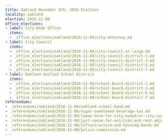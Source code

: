 ```yaml
---
title: Oakland November 8th, 2016 Election
locality: oakland
election: 2016-11-08
office_elections:
- label: City-Wide Office
  items:
  - _office_elections/oakland/2016-11-08/city-attorney.md
- label: City Council
  items:
  - _office_elections/oakland/2016-11-08/city-council-at-large.md
  - _office_elections/oakland/2016-11-08/city-council-district-1.md
  - _office_elections/oakland/2016-11-08/city-council-district-3.md
  - _office_elections/oakland/2016-11-08/city-council-district-5.md
  - _office_elections/oakland/2016-11-08/city-council-district-7.md
- label: Oakland Unified School District
  items:
  - _office_elections/oakland/2016-11-08/school-board-district-1.md
  - _office_elections/oakland/2016-11-08/school-board-district-3.md
  - _office_elections/oakland/2016-11-08/school-board-district-5.md
  - _office_elections/oakland/2016-11-08/school-board-district-7.md
referendums:
- _referendums/oakland/2016-11-08/oakland-school-bond.md
- _referendums/oakland/2016-11-08/sugar-sweetened-beverage-tax.md
- _referendums/oakland/2016-11-08/lease-term-for-city-owned-or-city-controlled-property.md
- _referendums/oakland/2016-11-08/just-cause-for-eviction-and-rent-adjustment.md
- _referendums/oakland/2016-11-08/infrastructure-and-housing-bonds.md
- _referendums/oakland/2016-11-08/police-commission.md
---
```

